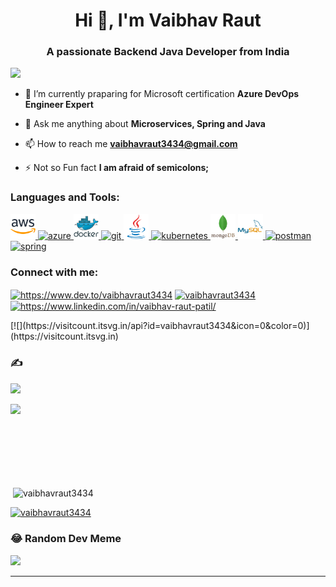 <h1 align="center">Hi 👋, I'm Vaibhav Raut</h1>
<h3 align="center">A passionate Backend Java Developer from India</h3>

<!-- <p align="left"> <img src="https://komarev.com/ghpvc/?username=vaibhavraut3434&label=Profile%20views&color=0e75b6&style=flat" alt="vaibhavraut3434" /> </p> -->

[![](https://visitcount.itsvg.in/api?id=vaibhavraut3434&icon=0&color=0)](https://visitcount.itsvg.in)

<!--
- 🔭 I’m currently working on **working on**
-->
- 🌱 I’m currently praparing for Microsoft certification **Azure DevOps Engineer Expert**
<!--
- 👯 I’m looking to collaborate on **collaborate on**

- 🤝 I’m looking for help with **help with**

- 👨‍💻 All of my projects are available at [my projects are available at](my projects are available at)

- 📝 I regularly write articles on [regularly write articles on](regularly write articles on)
-->
- 💬 Ask me anything about **Microservices, Spring and Java**

- 📫 How to reach me **vaibhavraut3434@gmail.com**
<!--
- 📄 Know about my experiences [Know about my experiences](Know about my experiences)
-->
- ⚡ Not so Fun fact **I am afraid of semicolons;**

<h3 align="left">Languages and Tools:</h3>
<p align="left"> <a href="https://aws.amazon.com" target="_blank" rel="noreferrer"> <img src="https://raw.githubusercontent.com/devicons/devicon/master/icons/amazonwebservices/amazonwebservices-original-wordmark.svg" alt="aws" width="40" height="40"/> </a> <a href="https://azure.microsoft.com/en-in/" target="_blank" rel="noreferrer"> <img src="https://www.vectorlogo.zone/logos/microsoft_azure/microsoft_azure-icon.svg" alt="azure" width="40" height="40"/> </a> <a href="https://www.docker.com/" target="_blank" rel="noreferrer"> <img src="https://raw.githubusercontent.com/devicons/devicon/master/icons/docker/docker-original-wordmark.svg" alt="docker" width="40" height="40"/> </a> <a href="https://git-scm.com/" target="_blank" rel="noreferrer"> <img src="https://www.vectorlogo.zone/logos/git-scm/git-scm-icon.svg" alt="git" width="40" height="40"/> </a> <a href="https://www.java.com" target="_blank" rel="noreferrer"> <img src="https://raw.githubusercontent.com/devicons/devicon/master/icons/java/java-original.svg" alt="java" width="40" height="40"/> </a> <a href="https://kubernetes.io" target="_blank" rel="noreferrer"> <img src="https://www.vectorlogo.zone/logos/kubernetes/kubernetes-icon.svg" alt="kubernetes" width="40" height="40"/> </a> <a href="https://www.mongodb.com/" target="_blank" rel="noreferrer"> <img src="https://raw.githubusercontent.com/devicons/devicon/master/icons/mongodb/mongodb-original-wordmark.svg" alt="mongodb" width="40" height="40"/> </a> <a href="https://www.mysql.com/" target="_blank" rel="noreferrer"> <img src="https://raw.githubusercontent.com/devicons/devicon/master/icons/mysql/mysql-original-wordmark.svg" alt="mysql" width="40" height="40"/> </a> <a href="https://postman.com" target="_blank" rel="noreferrer"> <img src="https://www.vectorlogo.zone/logos/getpostman/getpostman-icon.svg" alt="postman" width="40" height="40"/> </a> <a href="https://spring.io/" target="_blank" rel="noreferrer"> <img src="https://www.vectorlogo.zone/logos/springio/springio-icon.svg" alt="spring" width="40" height="40"/> </a> </p>


<h3 align="left">Connect with me:</h3>
<p align="left">
<a href="https://dev.to/https://www.dev.to/vaibhavraut3434" target="blank"><img align="center" src="https://raw.githubusercontent.com/rahuldkjain/github-profile-readme-generator/master/src/images/icons/Social/devto.svg" alt="https://www.dev.to/vaibhavraut3434" height="30" width="40" /></a>
<a href="https://twitter.com/vaibhavraut3434" target="blank"><img align="center" src="https://raw.githubusercontent.com/rahuldkjain/github-profile-readme-generator/master/src/images/icons/Social/twitter.svg" alt="vaibhavraut3434" height="30" width="40" /></a>
<a href="https://linkedin.com/in/https://www.linkedin.com/in/vaibhav-raut-patil/" target="blank"><img align="center" src="https://raw.githubusercontent.com/rahuldkjain/github-profile-readme-generator/master/src/images/icons/Social/linked-in-alt.svg" alt="https://www.linkedin.com/in/vaibhav-raut-patil/" height="30" width="40" /></a>
  <div>[![](https://visitcount.itsvg.in/api?id=vaibhavraut3434&icon=0&color=0)](https://visitcount.itsvg.in)
</div>
</p>

### ✍️ 
<!-- Random Dev Quote -->
![](https://quotes-github-readme.vercel.app/api?type=horizontal&theme=radical)


<div width="100%" align="center">
  <a href="https://github.com/vaibhavraut3434/Portfolio-App" align="left"
    ><img
      align="left"
      width="45%"
      src="https://github-readme-stats.vercel.app/api/pin/?username=vaibhavraut3434&repo=Portfolio-App&title_color=0891b2&text_color=ffffff&icon_color=0891b2&bg_color=1c1917&hide_border=true&locale=en" /></a
  >
</div>
<br /><br /><br /><br /><br /><br /><br />


<p>&nbsp;<img align="center" src="https://github-readme-stats.vercel.app/api?username=vaibhavraut3434&show_icons=true&locale=en" alt="vaibhavraut3434" /></p>

<p align="left"> <a href="https://github.com/ryo-ma/github-profile-trophy"><img src="https://github-profile-trophy.vercel.app/?username=vaibhavraut3434" alt="vaibhavraut3434" /></a> </p>



### 😂 Random Dev Meme
<img src='https://memer-new.vercel.app/' style="height: 400px;"/>

---
<!-- [![](https://visitcount.itsvg.in/api?id=vaibhavraut3434&icon=0&color=0)](https://visitcount.itsvg.in) -->
